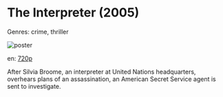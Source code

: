 # The Interpreter (2005)

Genres: crime, thriller

![poster](http://image.tmdb.org/t/p/w500/aAW4W8x41TwWQUQpLQqkWNQbtlv.jpg)

en:
  [720p](magnet:?xt=urn:btih:77DEE90857F0BBE18FC915160F0B64B7F2791A8B&tr=udp://glotorrents.pw:6969/announce&tr=udp://tracker.opentrackr.org:1337/announce&tr=udp://torrent.gresille.org:80/announce&tr=udp://tracker.openbittorrent.com:80&tr=udp://tracker.coppersurfer.tk:6969&tr=udp://tracker.leechers-paradise.org:6969&tr=udp://p4p.arenabg.ch:1337&tr=udp://tracker.internetwarriors.net:1337)
  


After Silvia Broome, an interpreter at United Nations headquarters, overhears plans of an assassination, an American Secret Service agent is sent to investigate.